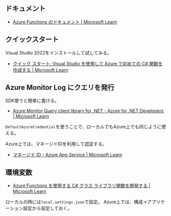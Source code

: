 ## ドキュメント

* [Azure Functions のドキュメント \| Microsoft Learn](https://learn.microsoft.com/ja-jp/azure/azure-functions/)

## クイックスタート

Visual Studio 2022をインストールして試してみる。

* [クイック スタート: Visual Studio を使用して Azure で初めての C\# 関数を作成する \| Microsoft Learn](https://learn.microsoft.com/ja-jp/azure/azure-functions/functions-create-your-first-function-visual-studio?tabs=in-process)

## Azure Monitor Log にクエリを発行

SDK使うと簡単に書ける。

* [Azure Monitor Query client library for \.NET \- Azure for \.NET Developers \| Microsoft Learn](https://learn.microsoft.com/ja-jp/dotnet/api/overview/azure/Monitor.Query-readme?view=azure-dotnet#logs-query)

`DefaultAzureCredential`を使うことで、ローカルでもAzure上でも同じように使える。

Azure上では、マネージドIDを利用して認証する。

* [マネージド ID \- Azure App Service \| Microsoft Learn](https://learn.microsoft.com/ja-jp/azure/app-service/overview-managed-identity?tabs=portal%2Chttp)

## 環境変数

* [Azure Functions を使用する C\# クラス ライブラリ関数を開発する \| Microsoft Learn](https://learn.microsoft.com/ja-jp/azure/azure-functions/functions-dotnet-class-library?tabs=v4%2Ccmd#environment-variables)

ローカルの時には`local.settings.json`で設定。
Azure上では、構成→アプリケーション設定から設定しておく。


